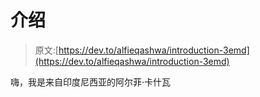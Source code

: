 # 介绍

> 原文:[https://dev.to/alfieqashwa/introduction-3emd](https://dev.to/alfieqashwa/introduction-3emd)

嗨，我是来自印度尼西亚的阿尔菲·卡什瓦